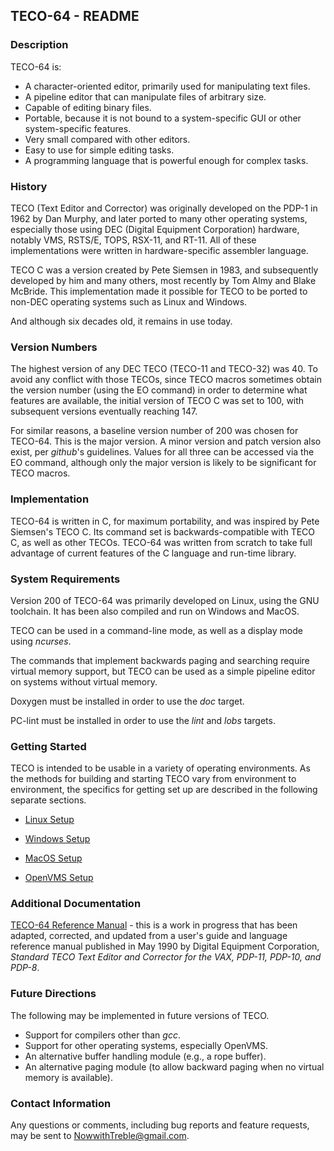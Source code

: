 ## TECO-64 - README

### Description

TECO-64 is:
- A character-oriented editor, primarily used for manipulating text files.
- A pipeline editor that can manipulate files of arbitrary size.
- Capable of editing binary files.
- Portable, because it is not bound to a system-specific GUI or other
system-specific features.
- Very small compared with other editors.
- Easy to use for simple editing tasks.
- A programming language that is powerful enough for complex tasks.

### History

TECO (Text Editor and Corrector) was originally developed on the PDP-1 in
1962 by Dan Murphy, and later ported to many other operating systems,
especially those using DEC (Digital Equipment Corporation) hardware,
notably VMS, RSTS/E, TOPS, RSX-11, and RT-11. All of these implementations
were written in hardware-specific assembler language.

TECO C was a version created by Pete Siemsen in 1983, and subsequently developed
by him and many others, most recently by Tom Almy and Blake McBride. This
implementation made it possible for TECO to be ported to non-DEC operating
systems such as Linux and Windows.

And although six decades old, it remains in use today.

### Version Numbers

The highest version of any DEC TECO (TECO-11 and TECO-32) was 40. To avoid
any conflict with those TECOs, since TECO macros sometimes obtain the version
number (using the EO command) in order to determine what features are
available, the initial version of TECO C was set to 100, with subsequent
versions eventually reaching 147.

For similar reasons, a baseline version number of 200 was chosen for
TECO-64. This is the major version. A minor version and patch version
also exist, per *github*'s guidelines. Values for all three can be
accessed via the EO command, although only the major version is likely
to be significant for TECO macros.

### Implementation

TECO-64 is written in C, for maximum portability, and was inspired by
Pete Siemsen's TECO C. Its command set is backwards-compatible with TECO C,
as well as other TECOs. TECO-64 was written from scratch to take full
advantage of current features of the C language and run-time library.

### System Requirements

Version 200 of TECO-64 was primarily developed on Linux, using the GNU
toolchain. It has been also compiled and run on Windows and MacOS.

TECO can be used in a command-line mode, as well as a display mode
using *ncurses*.

The commands that implement backwards paging and searching require virtual
memory support, but TECO can be used as a simple pipeline editor on systems
without virtual memory.

Doxygen must be installed in order to use the *doc* target.

PC-lint must be installed in order to use the *lint* and *lobs* targets.

### Getting Started

TECO is intended to be usable in a variety of operating environments.
As the methods for building and starting TECO vary from environment to
environment, the specifics for getting set up are described in the
following separate sections.

- [Linux Setup](doc/linux.md)

- [Windows Setup](doc/windows.md)

- [MacOS Setup](doc/macos.md)

- [OpenVMS Setup](doc/openvms.md)

### Additional Documentation

[TECO-64 Reference Manual](doc/TECO.md) - this is a work in progress
that has been adapted, corrected, and updated from a user's guide and language
reference manual published in May 1990 by Digital Equipment Corporation,
*Standard TECO Text Editor and Corrector for the VAX, PDP-11, PDP-10, and PDP-8*.

### Future Directions

The following may be implemented in future versions of TECO.

- Support for compilers other than *gcc*.
- Support for other operating systems, especially OpenVMS.
- An alternative buffer handling module (e.g., a rope buffer).
- An alternative paging module (to allow backward paging when no virtual memory
is available).

### Contact Information

Any questions or comments, including bug reports and feature requests, may be
sent to NowwithTreble@gmail.com.
